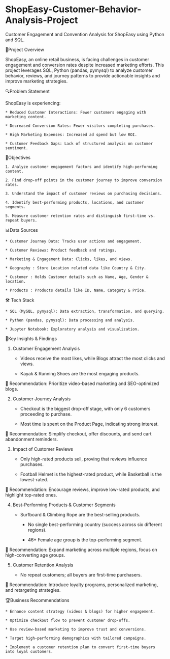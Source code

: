 # ShopEasy-Customer-Behavior-Analysis-Project
Customer Engagement and Convention Analysis for ShopEasy using Python and SQL.

📌Project Overview
		
  ShopEasy, an online retail business, is facing challenges in customer engagement and conversion rates despite increased marketing efforts. This project leverages SQL, Python (pandas, pymysql) to analyze customer behavior, reviews, and journey patterns to provide actionable insights and improve marketing strategies.

🔍Problem Statement
	
 ShopEasy is experiencing:
	
 	* Reduced Customer Interactions: Fewer customers engaging with marketing content.
	
 	* Decreased Conversion Rates: Fewer visitors completing purchases.
	
 	* High Marketing Expenses: Increased ad spend but low ROI.

	* Customer Feedback Gaps: Lack of structured analysis on customer sentiment.

🎯Objectives
	
 	1. Analyze customer engagement factors and identify high-performing content.
 	
  	2. Find drop-off points in the customer journey to improve conversion rates.
  	
   	3. Understand the impact of customer reviews on purchasing decisions.
   	
	4. Identify best-performing products, locations, and customer segments.
    	
	5. Measure customer retention rates and distinguish first-time vs. repeat buyers.

📊Data Sources
	
 	* Customer Journey Data: Tracks user actions and engagement.
	
 	* Customer Reviews: Product feedback and ratings.

	* Marketing & Engagement Data: Clicks, likes, and views.

	* Geography : Store Location related data like Country & City.

  	* Customer : Holds Customer details such as Name, Age, Gender & location.
   
   	* Products : Products details like ID, Name, Categoty & Price.

🛠 Tech Stack

	* SQL (MySQL, pymysql): Data extraction, transformation, and querying.

  	* Python (pandas, pymysql): Data processing and analysis.

	* Jupyter Notebook: Exploratory analysis and visualization.

📌Key Insights & Findings
	
 1. Customer Engagement Analysis
	
 	* Videos receive the most likes, while Blogs attract the most clicks and views.
	
 	* Kayak & Running Shoes are the most engaging products.

🔹 Recommendation: Prioritize video-based marketing and SEO-optimized blogs.

2. Customer Journey Analysis
	
 	* Checkout is the biggest drop-off stage, with only 6 customers proceeding to purchase.

   	* Most time is spent on the Product Page, indicating strong interest.

🔹 Recommendation: Simplify checkout, offer discounts, and send cart abandonment reminders.

3. Impact of Customer Reviews
	
 	* Only high-rated products sell, proving that reviews influence purchases.
	
 	* Football Helmet is the highest-rated product, while Basketball is the lowest-rated.

🔹 Recommendation: Encourage reviews, improve low-rated products, and highlight top-rated ones.

4. Best-Performing Products & Customer Segments
	
 	* Surfboard & Climbing Rope are the best-selling products.
   	
    	* No single best-performing country (success across six different regions).
   	
    	* 46+ Female age group is the top-performing segment.

🔹 Recommendation: Expand marketing across multiple regions, focus on high-converting age groups.

5. Customer Retention Analysis
	
 	* No repeat customers; all buyers are first-time purchasers.

🔹 Recommendation: Introduce loyalty programs, personalized marketing, and retargeting strategies.

🏆Business Recommendations
	
 	* Enhance content strategy (videos & blogs) for higher engagement.
	
 	* Optimize checkout flow to prevent customer drop-offs.
 
 	* Use review-based marketing to improve trust and conversions.

	* Target high-performing demographics with tailored campaigns.

	* Implement a customer retention plan to convert first-time buyers into loyal customers.

